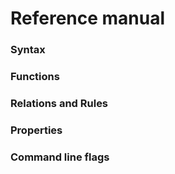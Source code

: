 

 Reference manual
==================

### Syntax


### Functions


### Relations and Rules


### Properties


### Command line flags
